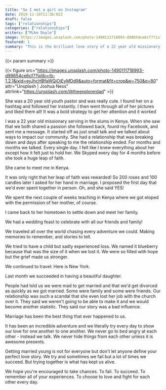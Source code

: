 ```yaml
---
title: "So I met a girl on Instagram"
date: 2019-11-16T11:36:02Z
draft: false
tags: ["relationships"]
categories: ["relationships"]
writers: ["Mike Doyle"]
image: https://images.unsplash.com/photo-1490111718993-d98654ce6cf7?ixlib=rb-1.2.1&ixid=eyJhcHBfaWQiOjEyMDd9&auto=format&fit=crop&w=300&q=100"
featured: 1
summary: "This is the brilliant love story of a 22 year old missionary serving in the slums in Kenya who happened across a picture of a 20 year old youth pastor on Instagram."
---
```


{{< param summary >}}

{{< figure src="https://images.unsplash.com/photo-1490111718993-d98654ce6cf7?ixlib=rb-1.2.1&ixid=eyJhcHBfaWQiOjEyMDd9&auto=format&fit=crop&w=750&q=80" attr="Unsplash | Joshua Ness" attrlink="https://unsplash.com/@theexplorerdad" >}}

She was a 20 year old youth pastor and was really cute. I found her on a hashtag and followed her instantly. I then went through all of her pictures and liked them all! It was a bold strategy to get her attention and it worked

I was a 22 year old missionary serving in the slums in Kenya. When she saw that we both shared a passion she followed back, found my Facebook, and sent me a message. It started off as just small talk and we talked about ways to impact our community. She had a relationship that was breaking down and days after speaking to me the relationship ended. For months and months we talked. Every single day. I felt like I knew everything about her except how it felt just to hold her. We Skyped every day for 4 months before she took a huge leap of faith.

She came to meet me in Kenya.

It was only right that her leap of faith was rewarded! So 200 roses and 100 candles later I asked for her hand in marriage. I proposed the first day that we'd ever spent together in person. Oh, and she said YES!

We spent the next couple of weeks teaching in Kenya where we got eloped with the permission of her mother, of course.

I came back to her hometown to settle down and meet her family.

We had a wedding feast to celebrate with all our friends and family!

We traveled all over the world chasing every adventure we could. Making memories to remember, and stories to tell.

We tried to have a child but sadly experienced loss. We named it blueberry because that was the size of it when we lost it. We were so filled with hope but the grief made us stronger.

We continued to travel: Here is New York.

Last month we succeeded in having a beautiful daughter.

People had told us we were mad to get married and that we'd get divorced as quickly as we got married. Some were family and some were friends. Our relationship was such a scandal that she even lost her job with the church over it. They said we weren't going to be able to make it and we would become another statistic. They said our story was a bad influence.

Marriage has been the best thing that ever happened to us. 

It has been an incredible adventure and we literally try every day to show our love for one another to one another. We never go to bed angry at each other - instead we talk. We never hide things from each other unless it is awesome presents.

Getting married young is not for everyone but don't let anyone define your perfect love story. We try and sometimes we fail but a lot of times we succeed. But trying together is what has kept us alive.

We hope you're encouraged to take chances. To fail. To succeed. To remember all of your experiences. To choose to love and fight for each other every day.

